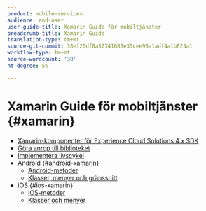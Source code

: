 ```yaml
---
product: mobile-services
audience: end-user
user-guide-title: Xamarin Guide för mobiltjänster
breadcrumb-title: Xamarin Guide
translation-type: tm+mt
source-git-commit: 18ef20df0a32741685e35cee98a1adf4a1b823a1
workflow-type: tm+mt
source-wordcount: '38'
ht-degree: 5%

---
```



# Xamarin Guide för mobiltjänster {#xamarin}

+ [Xamarin-komponenter för Experience Cloud Solutions 4.x SDK](get-started.md)
+ [Göra anrop till biblioteket](library-calls.md)
+ [Implementera livscykel](lifecycle.md)
+ Android {#android-xamarin}
   + [Android-metoder](c-android/methods-android.md)
   + [Klasser, menyer och gränssnitt](c-android/c-classes-enums-interfaces.md)
+ iOS {#ios-xamarin}
   + [iOS-metoder](c-ios/methods-ios.md)
   + [Klasser och menyer](c-ios/c-classes-enums-constants.md)
